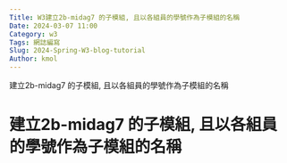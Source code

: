 ```yaml
---
Title: W3建立2b-midag7 的子模組, 且以各組員的學號作為子模組的名稱
Date: 2024-03-07 11:00
Category: w3
Tags: 網誌編寫
Slug: 2024-Spring-W3-blog-tutorial
Author: kmol
---
```


建立2b-midag7 的子模組, 且以各組員的學號作為子模組的名稱

<!-- PELICAN_END_SUMMARY -->
# 建立2b-midag7 的子模組, 且以各組員的學號作為子模組的名稱